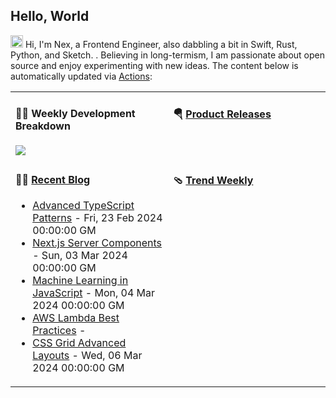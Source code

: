 ## Hello, World

<img src='https://raw.githubusercontent.com/nexquivor/nexquivor/refs/heads/main/images/hi.gif' alt='Hi' width="20"/> Hi, I'm Nex, a Frontend Engineer, also dabbling a bit in Swift, Rust, Python, and Sketch. . Believing in long-termism, I am passionate about open source and enjoy experimenting with new ideas. The content below is automatically updated via <a href="https://github.com/therocketor/therocketor/actions" target="_blank">Actions</a>:

<table width="960px">
<tr>
<td valign="top" width="50%">

#### 🏊‍♂️ Weekly Development Breakdown

<picture>
  <source media="(prefers-color-scheme: dark)" srcset="https://raw.githubusercontent.com/nexquivor/nexquivor/main/images/wakatime_weekly_language_stats_black.svg">
  <source media="(prefers-color-scheme: light)" srcset="https://raw.githubusercontent.com/nexquivor/nexquivor/main/images/wakatime_weekly_language_stats.svg">
  <img src="https://raw.githubusercontent.com/nexquivor/nexquivor/main/images/wakatime_weekly_language_stats.svg">
</picture>

</td>
<td valign="top" width="50%">

#### 🪂 <a href="https://github.com/nexquivor/nexquivor/blob/master/releases.md" target="_blank">Product Releases</a>

<!-- recent_releases starts -->

<!-- recent_releases ends -->

</td>
</tr>
<tr>
<td valign="top" width="50%">

#### 🤾‍♂️ <a href="https://github.com/nexquivor" target="_blank">Recent Blog</a>

<!-- blog starts -->
* <a href='https://therocketor.github.io/blog/article-1/' target='_blank'>Advanced TypeScript Patterns</a> - Fri, 23 Feb 2024 00:00:00 GM
* <a href='https://therocketor.github.io/blog/article-10/' target='_blank'>Next.js Server Components</a> - Sun, 03 Mar 2024 00:00:00 GM
* <a href='https://therocketor.github.io/blog/article-11/' target='_blank'>Machine Learning in JavaScript</a> - Mon, 04 Mar 2024 00:00:00 GM
* <a href='https://therocketor.github.io/blog/article-12/' target='_blank'>AWS Lambda Best Practices</a> - 
* <a href='https://therocketor.github.io/blog/article-13/' target='_blank'>CSS Grid Advanced Layouts</a> - Wed, 06 Mar 2024 00:00:00 GM
<!-- blog ends -->

</td>
<td valign="top" width="50%">

#### 🩴 <a href="https://github.com/nexquivor" target="_blank">Trend Weekly</a>

<!-- weekly starts -->


<!-- weekly ends -->

</td>
</tr>

</table>
